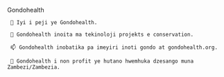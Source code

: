 Gondohealth
 
     🔭 Iyi i peji ye Gondohealth.

     🌱 Gondohealth inoita ma tekinoloji projekts e conservation.

     📫 Gondohealth inobatika pa imeyiri inoti gondo at gondohealth.org.

     🌱 Gondohealth i non profit ye hutano hwemhuka dzesango muna Zambezi/Zambezia.
